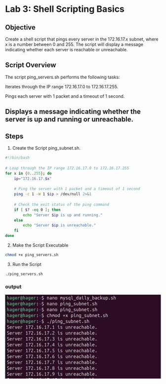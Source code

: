 # Lab 3: Shell Scripting Basics
## Objective
Create a shell script that pings every server in the 172.16.17.x subnet, where x is a number between 0 and 255. The script will display a message indicating whether each server is reachable or unreachable.

## Script Overview
The script ping_servers.sh performs the following tasks:

Iterates through the IP range 172.16.17.0 to 172.16.17.255.

Pings each server with 1 packet and a timeout of 1 second.

Displays a message indicating whether the server is up and running or unreachable.
---

## Steps
1. Create the Script ping_subnet.sh.
```bash
#!/bin/bash

# Loop through the IP range 172.16.17.0 to 172.16.17.255
for x in {0..255}; do
    ip="172.16.17.$x"
    
    # Ping the server with 1 packet and a timeout of 1 second
    ping -c 1 -W 1 $ip > /dev/null 2>&1
    
    # Check the exit status of the ping command
    if [ $? -eq 0 ]; then
        echo "Server $ip is up and running."
    else
        echo "Server $ip is unreachable."
    fi
done
```
2. Make the Script Executable
```bash
chmod +x ping_servers.sh
```
3. Run the Script
```bash
./ping_servers.sh
```
### output 
![Alt text](Screen2.png)